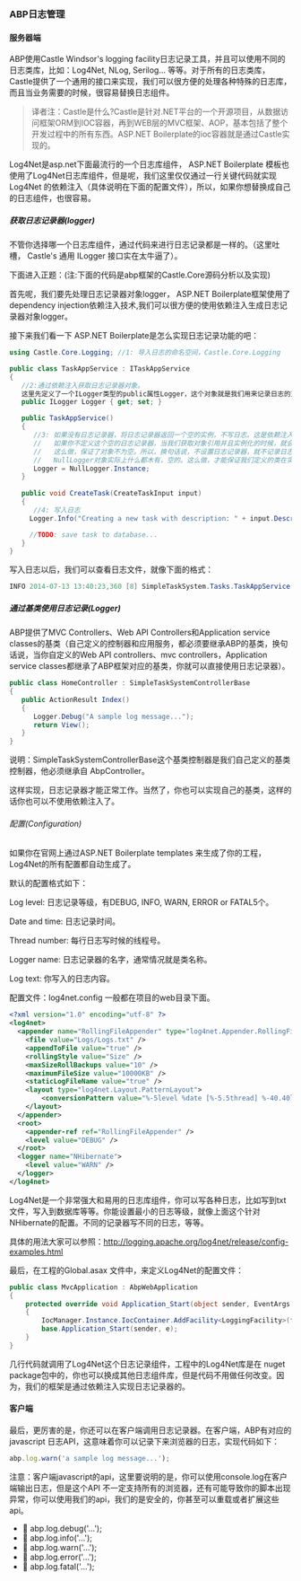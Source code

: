 ### ABP日志管理

#### 服务器端

ABP使用Castle Windsor's logging facility日志记录工具，并且可以使用不同的日志类库，比如：Log4Net, NLog, Serilog... 等等。对于所有的日志类库，Castle提供了一个通用的接口来实现，我们可以很方便的处理各种特殊的日志库，而且当业务需要的时候，很容易替换日志组件。

>  	译者注：Castle是什么?Castle是针对.NET平台的一个开源项目，从数据访问框架ORM到IOC容器，再到WEB层的MVC框架、AOP，基本包括了整个开发过程中的所有东西。ASP.NET Boilerplate的ioc容器就是通过Castle实现的。

Log4Net是asp.net下面最流行的一个日志库组件， ASP.NET Boilerplate 模板也使用了Log4Net日志库组件，但是呢，我们这里仅仅通过一行关键代码就实现Log4Net 的依赖注入（具体说明在下面的配置文件），所以，如果你想替换成自己的日志组件，也很容易。

##### 获取日志记录器(logger)

不管你选择哪一个日志库组件，通过代码来进行日志记录都是一样的。（这里吐槽， Castle's 通用 ILogger 接口实在太牛逼了）。

下面进入正题：(注:下面的代码是abp框架的Castle.Core源码分析以及实现)

首先呢，我们要先处理日志记录器对象logger， ASP.NET Boilerplate框架使用了dependency injection依赖注入技术,我们可以很方便的使用依赖注入生成日志记录器对象logger。

接下来我们看一下 ASP.NET Boilerplate是怎么实现日志记录功能的吧：

``` csharp
using Castle.Core.Logging; //1: 导入日志的命名空间，Castle.Core.Logging

public class TaskAppService : ITaskAppService
{ 
   //2:通过依赖注入获取日志记录器对象。
   这里先定义了一个ILogger类型的public属性Logger，这个对象就是我们用来记录日志的对象。在创建了TaskAppService对象（就是我们应用中定义的任务）以后，通过属性注入的方式来实现。
   public ILogger Logger { get; set; }

   public TaskAppService()
   { 
      //3: 如果没有日志记录器，将日志记录器返回一个空的实例，不写日志。这是依赖注入的最佳实现方式，
      //   如果你不定义这个空的日志记录器，当我们获取对象引用并且实例化的时候，就会产生异常。
      //   这么做，保证了对象不为空。所以，换句话说，不设置日志记录器，就不记录日志，返回一个null的对象。
      //   NullLogger对象实际上什么都木有，空的。这么做，才能保证我们定义的类在实例化时正常运作。
      Logger = NullLogger.Instance;
   }
 
   public void CreateTask(CreateTaskInput input) 
   {
      //4: 写入日志
     Logger.Info("Creating a new task with description: " + input.Description);

     //TODO: save task to database... 
   } 
}
```

写入日志以后，我们可以查看日志文件，就像下面的格式：

``` csharp
INFO 2014-07-13 13:40:23,360 [8] SimpleTaskSystem.Tasks.TaskAppService - Creating a new task with description:Remember to drink milk before sleeping!
```

##### 通过基类使用日志记录(Logger)

ABP提供了MVC Controllers、Web API Controllers和Application service classes的基类（自己定义的控制器和应用服务，都必须要继承ABP的基类，换句话说，当你自定义的Web API controllers、mvc controllers，Application service classes都继承了ABP框架对应的基类，你就可以直接使用日志记录器）。

``` csharp
public class HomeController : SimpleTaskSystemControllerBase  
{ 
   public ActionResult Index() 
   { 
      Logger.Debug("A sample log message..."); 
      return View(); 
   } 
}
```

说明：SimpleTaskSystemControllerBase这个基类控制器是我们自己定义的基类控制器，他必须继承自 AbpController。

这样实现，日志记录器才能正常工作。当然了，你也可以实现自己的基类，这样的话你也可以不使用依赖注入了。

###### 配置(Configuration)

如果你在官网上通过ASP.NET Boilerplate templates 来生成了你的工程，Log4Net的所有配置都自动生成了。

默认的配置格式如下：

Log level: 日志记录等级，有DEBUG, INFO, WARN, ERROR or FATAL5个。

Date and time: 日志记录时间。

Thread number: 每行日志写时候的线程号。

Logger name: 日志记录器的名字，通常情况就是类名称。

Log text: 你写入的日志内容。

配置文件：log4net.config 一般都在项目的web目录下面。

``` xml
<?xml version="1.0" encoding="utf-8" ?>
<log4net>
  <appender name="RollingFileAppender" type="log4net.Appender.RollingFileAppender" >
    <file value="Logs/Logs.txt" />
    <appendToFile value="true" />
    <rollingStyle value="Size" />
    <maxSizeRollBackups value="10" />
    <maximumFileSize value="10000KB" />
    <staticLogFileName value="true" />
    <layout type="log4net.Layout.PatternLayout">
        <conversionPattern value="%-5level %date [%-5.5thread] %-40.40logger - %message%newline" />
    </layout>
  </appender>
  <root>
    <appender-ref ref="RollingFileAppender" />
    <level value="DEBUG" />
  </root>
  <logger name="NHibernate">
    <level value="WARN" />
  </logger>
</log4net>
```

Log4Net是一个非常强大和易用的日志库组件，你可以写各种日志，比如写到txt文件，写入到数据库等等。你能设置最小的日志等级，就像上面这个针对NHibernate的配置。不同的记录器写不同的日志，等等。

具体的用法大家可以参照：http://logging.apache.org/log4net/release/config-examples.html

最后，在工程的Global.asax 文件中，来定义Log4Net的配置文件：

``` csharp
public class MvcApplication : AbpWebApplication
{
    protected override void Application_Start(object sender, EventArgs e)
    {
        IocManager.Instance.IocContainer.AddFacility<LoggingFacility>(f => f.UseLog4Net().WithConfig("log4net.config"));
        base.Application_Start(sender, e);
    }
}
```

几行代码就调用了Log4Net这个日志记录组件，工程中的Log4Net库是在 nuget package包中的，你也可以换成其他日志组件库，但是代码不用做任何改变。因为，我们的框架是通过依赖注入实现日志记录器的。

#### 客户端

最后，更厉害的是，你还可以在客户端调用日志记录器。在客户端，ABP有对应的 javascript 日志API，这意味着你可以记录下来浏览器的日志，实现代码如下：

``` javascript
abp.log.warn('a sample log message...'); 
```

注意：客户端javascript的api，这里要说明的是，你可以使用console.log在客户端输出日志，但是这个API 不一定支持所有的浏览器，还有可能导致你的脚本出现异常，你可以使用我们的api，我们的是安全的，你甚至可以重载或者扩展这些api。

+ 	abp.log.debug('...');
+ 	abp.log.info('...');
+ 	abp.log.warn('...');
+ 	abp.log.error('...');
+ 	abp.log.fatal('...');




